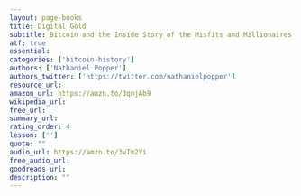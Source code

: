 ```yaml
---
layout: page-books
title: Digital Gold
subtitle: Bitcoin and the Inside Story of the Misfits and Millionaires Trying to Reinvent Money
atf: true
essential: 
categories: ['bitcoin-history']
authors: ['Nathaniel Popper']
authors_twitter: ['https://twitter.com/nathanielpopper']
resource_url: 
amazon_url: https://amzn.to/3qnjAb9
wikipedia_url: 
free_url: 
summary_url: 
rating_order: 4
lesson: ['']
quote: ""
audio_url: https://amzn.to/3vTm2Yi
free_audio_url: 
goodreads_url: 
description: ""
---
```

